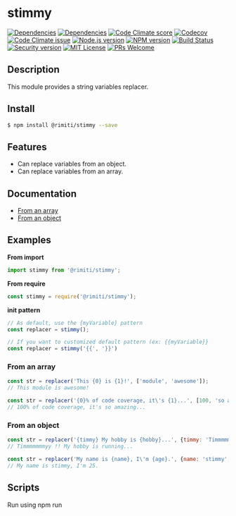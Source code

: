 # stimmy

[![Dependencies][prod-dependencies-badge]][prod-dependencies]
[![Dependencies][dev-dependencies-badge]][dev-dependencies]
[![Code Climate score][codeclimate-score-badge]][codeclimate-score]
[![Codecov][coverage-badge]][coverage]
[![Code Climate issue][codeclimate-issues-badge]][codeclimate-issues]
[![Node.js version][nodejs-badge]][nodejs]
[![NPM version][npm-badge]][npm]
[![Build Status][travis-badge]][travis-ci]
[![Security version][security-version-badge]][security-version]
[![MIT License][license-badge]][LICENSE]
[![PRs Welcome][prs-badge]][prs]


## Description

This module provides a string variables replacer.

## Install

```bash
$ npm install @rimiti/stimmy --save
```

## Features

- Can replace variables from an object.
- Can replace variables from an array.


## Documentation

* [From an array](#fromArray)
* [From an object](#fromObject)


## Examples

**From import**
```javascript
import stimmy from '@rimiti/stimmy';
```

**From require**
```javascript
const stimmy = require('@rimiti/stimmy');
```
**init pattern**
```javascript
// As default, use the {myVariable} pattern
const replacer = stimmy();

// If you want to customized default pattern (ex: {{myVariable}}
const replacer = stimmy('{{', '}}')
```

<a name="fromArray"/>

### From an array

```javascript
const str = replacer('This {0} is {1}!', ['module', 'awesome']);
// This module is awesome!
```

```javascript
const str = replacer('{0}% of code coverage, it\'s {1}...', [100, 'so amazing']);
// 100% of code coverage, it's so amazing...
```

<a name="fromObject"/>

### From an object

```javascript
const str = replacer('{timmy} My hobby is {hobby}...', {timmy: 'Timmmmmmmyy !!', hobby: 'running'});
// Timmmmmmmyy !! My hobby is running...
```

```javascript
const str = replacer('My name is {name}, I\'m {age}.', {name: 'stimmy', age: 25});
// My name is stimmy, I'm 25.
```

## Scripts

Run using npm run <script> command.

    clean - remove coverage data, Jest cache and transpiled files,
    lint - lint source files and tests,
    typecheck - check type annotations,
    test - lint, typecheck and run tests with coverage,
    test-only - run tests with coverage,
    test:watch - interactive watch mode to automatically re-run tests,
    build - compile source files,
    build:watch - interactive watch mode, compile sources on change.


## License
MIT © [Dimitri DO BAIRRO](https://github.com/rimiti/stimmy/blob/master/LICENSE)

[prod-dependencies-badge]: https://david-dm.org/rimiti/stimmy/status.svg
[prod-dependencies]: https://david-dm.org/rimiti/stimmy
[dev-dependencies-badge]: https://david-dm.org/rimiti/stimmy/dev-status.svg
[dev-dependencies]: https://david-dm.org/rimiti/stimmy?type=dev
[security-version-badge]: https://nodesecurity.io/orgs/dim-solution/projects/1432f793-3a27-4a25-9274-fe30a07104f7/badge
[security-version]: https://nodesecurity.io/orgs/dim-solution/projects/1432f793-3a27-4a25-9274-fe30a07104f7
[codeclimate-score-badge]: https://api.codeclimate.com/v1/badges/4d4c1ba660e878509721/maintainability
[codeclimate-score]: https://codeclimate.com/github/rimiti/stimmy/maintainability
[coverage-badge]: https://codecov.io/gh/rimiti/stimmy/branch/master/graph/badge.svg
[coverage]: https://codecov.io/gh/rimiti/stimmy
[codeclimate-issues-badge]: https://codeclimate.com/github/rimiti/stimmy/badges/issue_count.svg
[codeclimate-issues]: https://codeclimate.com/github/rimiti/stimmy
[nodejs-badge]: https://img.shields.io/badge/node->=%206.9.0-blue.svg?style=flat-square
[nodejs]: https://nodejs.org/dist/latest-v6.x/docs/api/
[npm-badge]: https://img.shields.io/badge/npm->=%203.10.8-blue.svg?style=flat-square
[npm]: https://docs.npmjs.com/
[travis-badge]: https://travis-ci.org/rimiti/stimmy.svg?branch=master
[travis-ci]: https://travis-ci.org/rimiti/stimmy
[license-badge]: https://img.shields.io/badge/license-MIT-blue.svg?style=flat-square
[license]: https://github.com/rimiti/stimmy/blob/master/LICENSE
[prs-badge]: https://img.shields.io/badge/PRs-welcome-brightgreen.svg?style=flat-square
[prs]: http://makeapullrequest.com